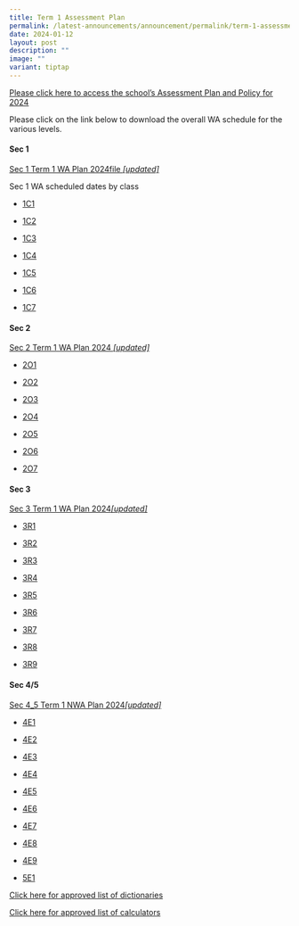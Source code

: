 ```yaml
---
title: Term 1 Assessment Plan
permalink: /latest-announcements/announcement/permalink/term-1-assessment-plan/
date: 2024-01-12
layout: post
description: ""
image: ""
variant: tiptap
---
```

<p><a href="https://www.bartleysec.moe.edu.sg/our-holistic-curriculum/instructional-programmes/assessment-matters/" rel="noopener noreferrer nofollow" target="_blank"><u>Please click here to access the school’s Assessment Plan and Policy for 2024</u></a>
</p>
<p>Please click on the link below to download the overall WA schedule for
the various levels.</p>
<h4>Sec 1</h4>
<p><a href="/files/S1_2024_T1WA_28_Feb_2024.pdf" rel="noopener noreferrer nofollow" target="_blank">Sec 1 Term 1 WA Plan 2024file </a><em><a href="/files/S1_2024_T1WA_28_Feb_2024.pdf" rel="noopener noreferrer nofollow" target="_blank">[updated]</a></em>
</p>
<p>Sec 1 WA scheduled dates by class</p>
<ul data-tight="true" class="tight">
<li>
<p><a href="/files/1C1_T1WA_28_Feb.pdf" rel="noopener noreferrer nofollow" target="_blank">1C1</a>
</p>
</li>
<li>
<p><a href="/files/1C2_T1WA_28_Feb.pdf" rel="noopener noreferrer nofollow" target="_blank">1C2</a>
</p>
</li>
<li>
<p><a href="/files/1C3_T1WA_28_Feb.pdf" rel="noopener noreferrer nofollow" target="_blank">1C3</a>
</p>
</li>
<li>
<p><a href="/files/1C4_T1WA_28_Feb.pdf" rel="noopener noreferrer nofollow" target="_blank">1C4</a>
</p>
</li>
<li>
<p><a href="/files/1C5_T1WA_28_Feb.pdf" rel="noopener noreferrer nofollow" target="_blank">1C5</a>
</p>
</li>
<li>
<p><a href="/files/1C6_T1WA_28_Feb.pdf" rel="noopener noreferrer nofollow" target="_blank">1C6</a>
</p>
</li>
<li>
<p><a href="/files/1C7_T1WA_28_Feb.pdf" rel="noopener noreferrer nofollow" target="_blank">1C7</a>
</p>
</li>
</ul>
<h4>Sec 2</h4>
<p><a href="/files/S2_2024_T1WA_19_Jan_2024.pdf" rel="noopener noreferrer nofollow" target="_blank">Sec 2 Term 1 WA Plan 2024 </a><em><a href="/files/S2_2024_T1WA_19_Jan_2024.pdf" rel="noopener noreferrer nofollow" target="_blank">[updated]</a></em>
</p>
<ul data-tight="true" class="tight">
<li>
<p><a href="/files/2O1_T1WA.pdf" rel="noopener noreferrer nofollow" target="_blank">2O1</a>
</p>
</li>
<li>
<p><a href="/files/2O2_T1WA.pdf" rel="noopener noreferrer nofollow" target="_blank">2O2</a>
</p>
</li>
<li>
<p><a href="/files/2O3_T1WA.pdf" rel="noopener noreferrer nofollow" target="_blank">2O3</a>
</p>
</li>
<li>
<p><a href="/files/2O4_T1WA.pdf" rel="noopener noreferrer nofollow" target="_blank">2O4</a>
</p>
</li>
<li>
<p><a href="/files/2O5_T1WA.pdf" rel="noopener noreferrer nofollow" target="_blank">2O5</a>
</p>
</li>
<li>
<p><a href="/files/2O6_T1WA.pdf" rel="noopener noreferrer nofollow" target="_blank">2O6</a>
</p>
</li>
<li>
<p><a href="/files/2O7_T1WA.pdf" rel="noopener noreferrer nofollow" target="_blank">2O7</a>
</p>
</li>
</ul>
<h4>Sec 3</h4>
<p><a href="/files/S3_2024_T1WA_19_Jan_2024.pdf" rel="noopener noreferrer nofollow" target="_blank">Sec 3 Term 1 WA Plan 2024</a><em><a href="/files/S3_2024_Term_1_Weighted_Assessment__Overall_Schedule_12_Jan.pdf" rel="noopener noreferrer nofollow" target="_blank">[updated]</a></em>
</p>
<ul data-tight="true" class="tight">
<li>
<p><a href="/files/3R1_T1WA.pdf" rel="noopener noreferrer nofollow" target="_blank">3R1</a>
</p>
</li>
<li>
<p><a href="/files/3R2_T1WA.pdf" rel="noopener noreferrer nofollow" target="_blank">3R2</a>
</p>
</li>
<li>
<p><a href="/files/3R3_15_Feb.pdf" rel="noopener noreferrer nofollow" target="_blank">3R3</a>
</p>
</li>
<li>
<p><a href="/files/3R4_15_Feb.pdf" rel="noopener noreferrer nofollow" target="_blank">3R4</a>
</p>
</li>
<li>
<p><a href="/files/3R5_15_Feb.pdf" rel="noopener noreferrer nofollow" target="_blank">3R5</a>
</p>
</li>
<li>
<p><a href="/files/3R6_T1WA.pdf" rel="noopener noreferrer nofollow" target="_blank">3R6</a>
</p>
</li>
<li>
<p><a href="/files/3R7_T1WA.pdf" rel="noopener noreferrer nofollow" target="_blank">3R7</a>
</p>
</li>
<li>
<p><a href="/files/3R8_T1WA.pdf" rel="noopener noreferrer nofollow" target="_blank">3R8</a>
</p>
</li>
<li>
<p><a href="/files/3R9_T1WA.pdf" rel="noopener noreferrer nofollow" target="_blank">3R9</a>
</p>
</li>
</ul>
<h4>Sec 4/5</h4>
<p></p>
<p><a href="/files/S4_5_2024_T1WA_19_Jan_2024.pdf" rel="noopener noreferrer nofollow" target="_blank">Sec 4_5 Term 1 NWA Plan 2024</a><em><a href="/files/S4_5_2024_T1WA_19_Jan_2024.pdf" rel="noopener noreferrer nofollow" target="_blank">[updated]</a></em>
</p>
<ul data-tight="true" class="tight">
<li>
<p><a href="/files/4E1_18_Feb.pdf" rel="noopener noreferrer nofollow" target="_blank">4E1</a>
</p>
</li>
<li>
<p><a href="/files/4E2_18_Feb.pdf" rel="noopener noreferrer nofollow" target="_blank">4E2</a>
</p>
</li>
<li>
<p><a href="/files/4E3_18_Feb.pdf" rel="noopener noreferrer nofollow" target="_blank">4E3</a>
</p>
</li>
<li>
<p><a href="/files/4E4_18_Feb.pdf" rel="noopener noreferrer nofollow" target="_blank">4E4</a>
</p>
</li>
<li>
<p><a href="/files/4E5_18_Feb.pdf" rel="noopener noreferrer nofollow" target="_blank">4E5</a>
</p>
</li>
<li>
<p><a href="/files/4E6_18_Feb.pdf" rel="noopener noreferrer nofollow" target="_blank">4E6</a>
</p>
</li>
<li>
<p><a href="/files/4E7_18_Feb.pdf" rel="noopener noreferrer nofollow" target="_blank">4E7</a>
</p>
</li>
<li>
<p><a href="/files/4E8_T1_NWA_updated.pdf" rel="noopener noreferrer nofollow" target="_blank">4E8</a>
</p>
</li>
<li>
<p><a href="/files/4E9_T1_NWA_updated.pdf" rel="noopener noreferrer nofollow" target="_blank">4E9</a>
</p>
</li>
<li>
<p><a href="/files/5E1_T1_NWA_updated.pdf" rel="noopener noreferrer nofollow" target="_blank">5E1</a>
</p>
</li>
</ul>
<p><a href="/files/list_of_approved_mtl_dictionaries_2024_exam.pdf" rel="noopener noreferrer nofollow" target="_blank">Click here for approved list of dictionaries</a>
</p>
<p><a href="/files/guidelines_on_the_use_of_calculators_for_2024_exam__website_.pdf" rel="noopener noreferrer nofollow" target="_blank">Click here for approved list of calculators</a>
</p>
<p></p>
<p></p>
<p></p>
<p></p>